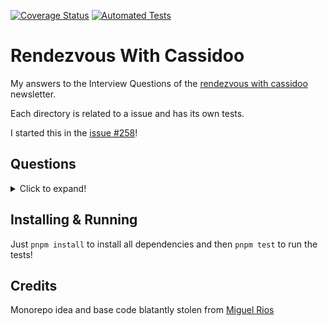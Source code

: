 [![Coverage Status](https://coveralls.io/repos/github/MBM1607/rendezvous-with-cassidoo/badge.svg?branch=main)](https://coveralls.io/github/MBM1607/rendezvous-with-cassidoo?branch=main)
[![Automated Tests](https://github.com/MBM1607/rendezvous-with-cassidoo/actions/workflows/automated-tests.yml/badge.svg?event=push)](https://github.com/MBM1607/rendezvous-with-cassidoo/actions/workflows/automated-tests.yml)

# Rendezvous With Cassidoo

My answers to the Interview Questions of the [rendezvous with cassidoo](https://buttondown.email/cassidoo/archive) newsletter.

Each directory is related to a issue and has its own tests.

I started this in the [issue #258](https://buttondown.email/cassidoo/archive/discovering-the-truth-about-ourselves-is-a/)!

## Questions

<details>
  <summary>Click to expand!</summary>

- [258 - find-intersection](src/258-find-intersection/README.md)
- [259 - number-of-ones](src/259-number-of-ones/README.md)
- [260 - swap-pairs](src/260-swap-pairs/README.md)
- [261 - parenthesis-substring](src/261-parenthesis-substring/README.md)
- [264 - from-to](src/264-from-to/README.md)
- [267 - ordinal](src/267-ordinal/README.md)
- [268 - fibonacci-like](src/268-fibonacci-like/README.md)
- [269 - truncate](src/269-truncate/README.md)
- [270 - number-of-passes](src/270-number-of-passes/README.md)
- [273 - antidivisor](src/273-antidivisor/README.md)
- [274 - combine-strings](src/274-combine-strings/README.md)
- [275 - vertical-slashes](src/275-vertical-slashes/README.md)
- [278 - rectangle-sum](src/278-rectangle-sum/README.md)
- [279 - rectangle-sum](src/279-capital-after-vowel/README.md)
- [280 - replace-zeros](src/280-replace-zeros/README.md)
- [281 - max-subarray](src/281-max-subarray/README.md)
- [282 - sum-every-other](src/282-sum-every-other/README.md)
- [284 - missing-bits](src/284-missing-bits/README.md)
- [285 - generate-arrays](src/285-generate-arrays/README.md)
- [286 - get-column-number](src/286-get-column-number/README.md)
- [288 - num-balanced](src/288-num-balanced/README.md)
- [289 - repeated-groups](src/289-repeated-groups/README.md)
- [290 - scramble](src/290-scramble/README.md)
- [291 - fraction-math](src/291-fraction-math/README.md)
- [293 - roll-dice](src/293-roll-dice/README.md)
- [294 - source-character-count](src/294-source-character-count/README.md)
- [295 - star-angle-sum](src/295-star-angle-sum/README.md)
- [296 - max-points-on-line](src/296-max-points-on-line/README.md)
- [298 - remove-zeroes](src/298-remove-zeroes/README.md)
- [299 - odd-square-sum](src/299-odd-square-sum/README.md)
- [300 - binary-palindrome](src/300-binary-palindrome/README.md)
- [301 - scrabble-score](src/301-scrabble-score/README.md)
- [302 - one-row](src/302-one-row/README.md)
- [303 - mmm-pie](src/303-mmm-pie/README.md)
- [304 - trim-array](src/304-trim-array/README.md)
- [305 - depth-json](src/305-depth-json/README.md)
- [306 - missing-letters](src/306-missing-letters/README.md)
- [307 - reversed-squares](src/307-reversed-squares/README.md)
- [311 - is-anagram](src/311-is-anagram/README.md)
- [313 - faulty-keyboard](src/313-faulty-keyboard/README.md)
- [315 - count-and-say](src/315-count-and-say/README.md)
- [316 - min-subs](src/316-min-subs/README.md)
- [317 - separate-and-sort](src/317-separate-and-sort/README.md)
- [318 - build-staircase](src/318-build-staircase/README.md)
- [325 - score-word-game](src/325-score-word-game/README.md)
- [328 - min-cost-for-calories](src/328-min-cost-for-calories/README.md)
- [329 - rotated-num](src/329-rotated-num/README.md)
- [330 - majority](src/330-majority/README.md)
- [331 - is-bitonic](src/331-is-bitonic/README.md)

</details>

## Installing & Running

Just `pnpm install` to install all dependencies and then `pnpm test` to run the tests!

## Credits

Monorepo idea and base code blatantly stolen from [Miguel Rios](https://github.com/miguelriosoliveira)
